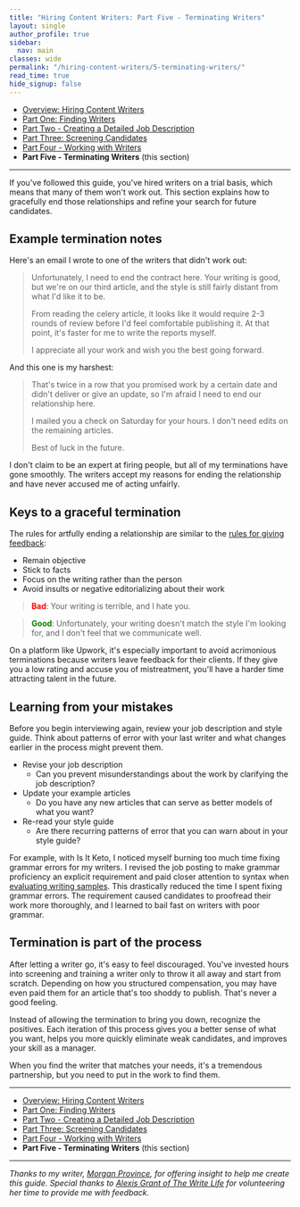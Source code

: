 ```yaml
---
title: "Hiring Content Writers: Part Five - Terminating Writers"
layout: single
author_profile: true
sidebar:
  nav: main
classes: wide
permalink: "/hiring-content-writers/5-terminating-writers/"
read_time: true
hide_signup: false
---
```


* [Overview: Hiring Content Writers](/hiring-content-writers/)
* [Part One: Finding Writers](/hiring-content-writers/1-finding-writers/)
* [Part Two - Creating a Detailed Job Description](/hiring-content-writers/2-creating-a-job-description/)
* [Part Three: Screening Candidates](/hiring-content-writers/3-screening-candidates/)
* [Part Four - Working with Writers](/hiring-content-writers/4-working-with-writers/)
* **Part Five - Terminating Writers** (this section)

---

If you've followed this guide, you've hired writers on a trial basis, which means that many of them won't work out. This section explains how to gracefully end those relationships and refine your search for future candidates.

## Example termination notes

Here's an email I wrote to one of the writers that didn't work out:

>Unfortunately, I need to end the contract here. Your writing is good, but we're on our third article, and the style is still fairly distant from what I'd like it to be.
>
>From reading the celery article, it looks like it would require 2-3 rounds of review before I'd feel comfortable publishing it. At that point, it's faster for me to write the reports myself.
>
>I appreciate all your work and wish you the best going forward.

And this one is my harshest:

>That's twice in a row that you promised work by a certain date and didn't deliver or give an update, so I'm afraid I need to end our relationship here.
>
>I mailed you a check on Saturday for your hours. I don't need edits on the remaining articles.
>
>Best of luck in the future.

I don't claim to be an expert at firing people, but all of my terminations have gone smoothly. The writers accept my reasons for ending the relationship and have never accused me of acting unfairly.

## Keys to a graceful termination

The rules for artfully ending a relationship are similar to the [rules for giving feedback](/hiring-content-writers/4-working-with-writers/#giving-tactful-feedback):

* Remain objective
* Stick to facts
* Focus on the writing rather than the person
* Avoid insults or negative editorializing about their work

>**<font color="red">Bad</font>**: Your writing is terrible, and I hate you.

>**<font color="green">Good</font>**: Unfortunately, your writing doesn't match the style I'm looking for, and I don't feel that we communicate well.

On a platform like Upwork, it's especially important to avoid acrimonious terminations because writers leave feedback for their clients. If they give you a low rating and accuse you of mistreatment, you'll have a harder time attracting talent in the future.

## Learning from your mistakes

Before you begin interviewing again, review your job description and style guide. Think about patterns of error with your last writer and what changes earlier in the process might prevent them.

* Revise your job description
  * Can you prevent misunderstandings about the work by clarifying the job description?
* Update your example articles
  * Do you have any new articles that can serve as better models of what you want?
* Re-read your style guide
  * Are there recurring patterns of error that you can warn about in your style guide?

For example, with Is It Keto, I noticed myself burning too much time fixing grammar errors for my writers. I revised the job posting to make grammar proficiency an explicit requirement and paid closer attention to syntax when [evaluating writing samples](/hiring-content-writers/3-screening-candidates/#writing-samples). This drastically reduced the time I spent fixing grammar errors. The requirement caused candidates to proofread their work more thoroughly, and I learned to bail fast on writers with poor grammar.

## Termination is part of the process

After letting a writer go, it's easy to feel discouraged. You've invested hours into screening and training a writer only to throw it all away and start from scratch. Depending on how you structured compensation, you may have even paid them for an article that's too shoddy to publish. That's never a good feeling.

Instead of allowing the termination to bring you down, recognize the positives. Each iteration of this process gives you a better sense of what you want, helps you more quickly eliminate weak candidates, and improves your skill as a manager.

When you find the writer that matches your needs, it's a tremendous partnership, but you need to put in the work to find them.

---

* [Overview: Hiring Content Writers](/hiring-content-writers/)
* [Part One: Finding Writers](/hiring-content-writers/1-finding-writers/)
* [Part Two - Creating a Detailed Job Description](/hiring-content-writers/2-creating-a-job-description/)
* [Part Three: Screening Candidates](/hiring-content-writers/3-screening-candidates/)
* [Part Four - Working with Writers](/hiring-content-writers/4-working-with-writers/)
* **Part Five - Terminating Writers** (this section)

---

*Thanks to my writer, [Morgan Province](https://www.morganprovince.com/), for offering insight to help me create this guide. Special thanks to [Alexis Grant of The Write Life](http://thewritelife.com) for volunteering her time to provide me with feedback.*